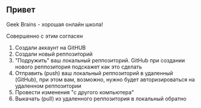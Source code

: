 ## Привет


Geek Brains - хорошая онлайн школа!

Совершенно с этим согласен

1. Создали аккаунт на GitHUB
2. Создали новый реппозиторий
3. "Подружить" ваш локальный реппозиторий. GitHub при создании нового реппозитория подскажет как это сделать
4. Отправить (push)  ваш локальный реппозиторий в удаленный (GitHub), при этом вам, возможно, нужно будет авторизироваться на удаленном реппозитории
5. Провести изменения "с другого компьютера"
6. Выкачать (pull) из удаленного реппозитория в локальный обратно

